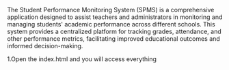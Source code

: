 The Student Performance Monitoring System (SPMS) is a comprehensive application designed to assist teachers and administrators in monitoring and managing students' academic performance across different schools. This system provides a centralized platform for tracking grades, attendance, and other performance metrics, facilitating improved educational outcomes and informed decision-making.

1.Open the index.html and you will access everything

